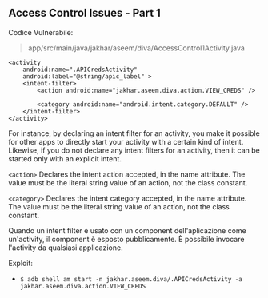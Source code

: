 ## Access Control Issues - Part 1

Codice Vulnerabile:

> app/src/main/java/jakhar/aseem/diva/AccessControl1Activity.java

```
<activity
    android:name=".APICredsActivity"
    android:label="@string/apic_label" >
    <intent-filter>
        <action android:name="jakhar.aseem.diva.action.VIEW_CREDS" />

        <category android:name="android.intent.category.DEFAULT" />
    </intent-filter>
</activity>
```

For instance, by declaring an intent filter for an activity, you make it possible for other apps to directly start your activity with a certain kind of intent. Likewise, if you do not declare any intent filters for an activity, then it can be started only with an explicit intent.

`<action>` Declares the intent action accepted, in the name attribute. The value must be the literal string value of an action, not the class constant.

`<category>` Declares the intent category accepted, in the name attribute. The value must be the literal string value of an action, not the class constant. 

Quando un intent filter è usato con un component dell'aplicazione come un'activity, il component è esposto pubblicamente.
È possibile invocare l'activity da qualsiasi applicazione.

Exploit:

- `$ adb shell am start -n jakhar.aseem.diva/.APICredsActivity -a jakhar.aseem.diva.action.VIEW_CREDS`
